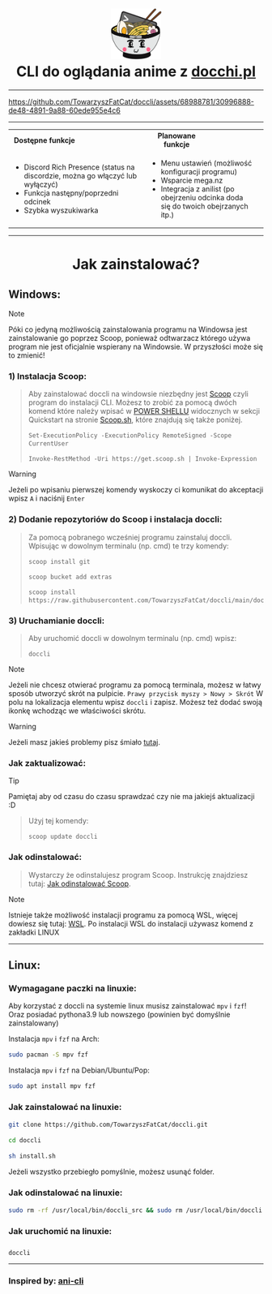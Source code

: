 <h1 align="center">
<img src="icon_1.png" alt="Icon" width="100" height="100"> <br>
CLI do oglądania anime z <a href="https://docchi.pl/">docchi.pl</a>
</h1>

---

https://github.com/TowarzyszFatCat/doccli/assets/68988781/30996888-de48-4891-9a88-60ede955e4c6

---

<table align="center">
<tr>
    <th><div style="width:50%">Dostępne funkcje</div></th>
    <th><div style="width:50%">Planowane funkcje</div></th>
</tr>
<tr>
<td>

- Discord Rich Presence (status na discordzie, można go włączyć lub wyłączyć)
- Funkcja następny/poprzedni odcinek
- Szybka wyszukiwarka

</td>
<td>

- Menu ustawień (możliwość konfiguracji programu)
- Wsparcie mega.nz
- Integracja z anilist (po obejrzeniu odcinka doda się do twoich obejrzanych itp.)

</td>
</tr>
</table>

---
<h1 align="center">
    Jak zainstalować?
</h1>

## Windows:

> [!NOTE]
> Póki co jedyną możliwością zainstalowania programu na Windowsa jest zainstalowanie go poprzez Scoop, ponieważ odtwarzacz którego używa program nie jest oficjalnie wspierany na Windowsie. W przyszłości może się to zmienić!

### 1) Instalacja Scoop:
> Aby zainstalować doccli na windowsie niezbędny jest <a href="https://scoop.sh/">Scoop</a> czyli program do instalacji CLI.
> Możesz to zrobić za pomocą dwóch komend które należy wpisać w <a href="https://www.google.com/search?q=powershell+jak+w%C5%82%C4%85czy%C4%87">POWER SHELLU</a> widocznych w sekcji Quickstart na stronie <a href="https://scoop.sh/">Scoop.sh</a>, które znajdują się także poniżej.
> ```
> Set-ExecutionPolicy -ExecutionPolicy RemoteSigned -Scope CurrentUser
> ```
> ```
> Invoke-RestMethod -Uri https://get.scoop.sh | Invoke-Expression
> ```

> [!WARNING]
> Jeżeli po wpisaniu pierwszej komendy wyskoczy ci komunikat do akceptacji wpisz `A` i naciśnij `Enter`

### 2) Dodanie repozytoriów do Scoop i instalacja doccli:
> Za pomocą pobranego wcześniej programu zainstaluj doccli. Wpisując w dowolnym terminalu (np. cmd) te trzy komendy:
> ```
> scoop install git
> ```
> ```
> scoop bucket add extras
> ```
> ```
> scoop install https://raw.githubusercontent.com/TowarzyszFatCat/doccli/main/doccli.json
> ```

### 3) Uruchamianie doccli:
> Aby uruchomić doccli w dowolnym terminalu (np. cmd) wpisz:
> ```
> doccli
> ```

> [!NOTE]
> Jeżeli nie chcesz otwierać programu za pomocą terminala, możesz w łatwy sposób utworzyć skrót na pulpicie.
> `Prawy przycisk myszy > Nowy > Skrót`
> W polu na lokalizacja elementu wpisz `doccli` i zapisz.
> Możesz też dodać swoją ikonkę wchodząc we właściwości skrótu.


> [!WARNING]
> Jeżeli masz jakieś problemy pisz śmiało <a href="https://github.com/TowarzyszFatCat/doccli/issues/new">tutaj</a>.



### Jak zaktualizować:
> [!TIP]
> Pamiętaj aby od czasu do czasu sprawdzać czy nie ma jakiejś aktualizacji :D

> Użyj tej komendy:
> ```
> scoop update doccli
> ```

### Jak odinstalować:
> Wystarczy że odinstalujesz program Scoop. Instrukcję znajdziesz tutaj:
> <a href="https://github.com/ScoopInstaller/Scoop/wiki/Uninstalling-Scoop">Jak odinstalować Scoop</a>.

> [!NOTE]
> Istnieje także możliwość instalacji programu za pomocą WSL, więcej dowiesz się tutaj:
> <a href="https://learn.microsoft.com/pl-pl/windows/wsl/about">WSL</a>.
> Po instalacji WSL do instalacji używasz komend z zakładki LINUX

---

## Linux:

### Wymagagane paczki na linuxie:
Aby korzystać z doccli na systemie linux musisz zainstalować `mpv` i `fzf`! Oraz posiadać pythona3.9 lub nowszego (powinien być domyślnie zainstalowany)

Instalacja `mpv` i `fzf` na Arch:
```bash
sudo pacman -S mpv fzf
```

Instalacja `mpv` i `fzf` na Debian/Ubuntu/Pop:
```bash
sudo apt install mpv fzf
```

### Jak zainstalować na linuxie:
```bash
git clone https://github.com/TowarzyszFatCat/doccli.git
```
```bash
cd doccli
```
```bash
sh install.sh
```
Jeżeli wszystko przebiegło pomyślnie, możesz usunąć folder.

### Jak odinstalować na linuxie:
```bash
sudo rm -rf /usr/local/bin/doccli_src && sudo rm /usr/local/bin/doccli
```

### Jak uruchomić na linuxie:
#####
```bash
doccli
```

---
### Inspired by: <a href="https://github.com/pystardust/ani-cli">ani-cli</a>
